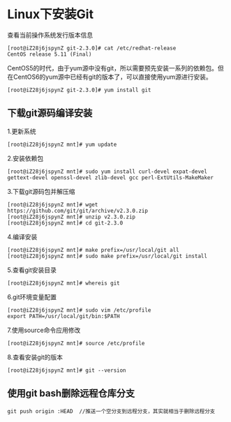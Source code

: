 # Linux下安装Git
查看当前操作系统发行版本信息
```shell
[root@iZ28j6jspynZ git-2.3.0]# cat /etc/redhat-release
CentOS release 5.11 (Final)
```
CentOS5的时代，由于yum源中没有git，所以需要预先安装一系列的依赖包。但在CentOS6的yum源中已经有git的版本了，可以直接使用yum源进行安装。
```shell
[root@iZ28j6jspynZ git-2.3.0]# yum install git
```

## 下载git源码编译安装
1.更新系统
```shell
[root@iZ28j6jspynZ mnt]# yum update
```
2.安装依赖包
```shell
[root@iZ28j6jspynZ mnt]# sudo yum install curl-devel expat-devel gettext-devel openssl-devel zlib-devel gcc perl-ExtUtils-MakeMaker
```
3.下载git源码包并解压缩
```shell
[root@iZ28j6jspynZ mnt]# wget https://github.com/git/git/archive/v2.3.0.zip
[root@iZ28j6jspynZ mnt]# unzip v2.3.0.zip
[root@iZ28j6jspynZ mnt]# cd git-2.3.0
```
4.编译安装
```shell
[root@iZ28j6jspynZ mnt]# make prefix=/usr/local/git all
[root@iZ28j6jspynZ mnt]# sudo make prefix=/usr/local/git install
```
5.查看git安装目录
```shell
[root@iZ28j6jspynZ mnt]# whereis git
```
6.git环境变量配置
```shell
[root@iZ28j6jspynZ mnt]# sudo vim /etc/profile
export PATH=/usr/local/git/bin:$PATH
```
7.使用source命令应用修改
```shell
[root@iZ28j6jspynZ mnt]# source /etc/profile
```
8.查看安装git的版本
```shell
[root@iZ28j6jspynZ mnt]# git --version
```
## 使用git bash删除远程仓库分支
```shell
git push origin :HEAD  //推送一个空分支到远程分支，其实就相当于删除远程分支
```
